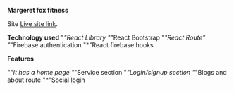 **Margeret fox fitness**

Site [Live site link](https://margeret-fox-fitness.web.app/home).

**Technology used**
"*"React Library
"*"React Bootstrap
"*"React Route"
"*"Firebase authentication
"*"React firebase hooks

**Features**

"*"It has a home page
"*"Service section
"*"Login/signup section
"*"Blogs and about route
"*"Social login
